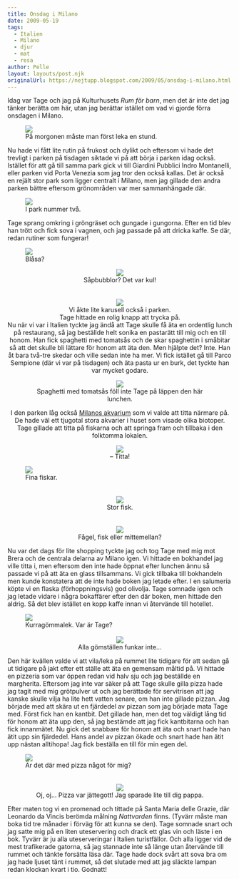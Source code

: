 ```yaml
---
title: Onsdag i Milano
date: 2009-05-19
tags: 
  - Italien
  - Milano
  - djur
  - mat
  - resa	
author: Pelle
layout: layouts/post.njk
originalUrl: https://nejtupp.blogspot.com/2009/05/onsdag-i-milano.html
---
```


Idag var Tage och jag på Kulturhusets <span style="font-style: italic;">Rum för barn</span>, men det är inte det jag tänker berätta om här, utan jag berättar istället om vad vi gjorde förra onsdagen i Milano.

<figure>
	<img src="../../../../img/_MG_3899_1024pix.jpg">
	<figcaption>På morgonen måste man först leka en stund.</figcaption>
</figure>Nu hade vi fått lite rutin på frukost och dylikt och eftersom vi hade det trevligt i parken på tisdagen siktade vi på att börja i parken idag också. Istället för att gå till samma park gick vi till Giardini  Pubblici Indro Montanelli, eller parken vid Porta Venezia som jag tror den också kallas. Det är också en rejält stor park som ligger centralt i Milano, men jag gillade den andra parken bättre eftersom grönområden var mer sammanhängade där.

<figure>
	<img src="../../../../img/_MG_3911_1024pix.jpg">
	<figcaption>I park nummer två.</figcaption>
</figure>Tage sprang omkring i gröngräset och gungade i gungorna. Efter en tid blev han trött och fick sova i vagnen, och jag passade på att dricka kaffe. Se där, redan rutiner som fungerar!

<figure>
	<img src="../../../../img/_MG_4039_1024pix.jpg">
	<figcaption>Blåsa?</figcaption>
</figure><div style="text-align: center;"><img src="../../../../img/_MG_4036_1024pix.jpg">
	<figcaption>Såpbubblor? Det var kul!</span></span><br><br></div><br><div style="text-align: center;"><img src="../../../../img/_MG_3983_1024pix.jpg">
	<figcaption>Vi åkte lite karusell också i parken.<br>Tage hittade en rolig knapp att trycka på.</figcaption>
</figure>Nu när vi var i Italien tyckte jag ändå att Tage skulle få äta en ordentlig lunch på restaurang, så jag beställde helt sonika en pastarätt till mig och en till honom. Han fick spaghetti med tomatsås och de skar spaghettin i småbitar så att det skulle bli lättare för honom att äta den. Men hjälpte det? Inte. Han åt bara två-tre skedar och ville sedan inte ha mer. Vi fick istället gå till Parco Sempione (där vi var på tisdagen) och äta pasta ur en burk, det tyckte han var mycket godare.

<figure>
	<img src="../../../../img/_MG_4058_1024pix.jpg">
	<figcaption>Spaghetti med tomatsås föll inte Tage på läppen den här lunchen.</figcaption>
</figure>I den parken låg också <a href="http://milan.arounder.com/acquario_di_milano/">Milanos akvarium</a> som vi valde att titta närmare på. De hade väl ett tjugotal stora akvarier i huset som visade olika biotoper. Tage gillade att titta på fiskarna och att springa fram och tillbaka i den folktomma lokalen.

<figure>
	<img src="../../../../img/_MG_4070_1024pix.jpg">
	<figcaption>– Titta!</span></span><br></div>

<figure>
	<img src="../../../../img/_MG_4087_1024pix.jpg">
	<figcaption>Fina fiskar.</span></span><br><br><br></div><div style="text-align: center;"><img src="../../../../img/_MG_4082_1024pix.jpg">
	<figcaption>Stor fisk.</span></span><br><br><br></div><div style="text-align: center;"><img src="../../../../img/_MG_4113_1024pix.jpg">
	<figcaption>Fågel, fisk eller mittemellan?</figcaption>
</figure>Nu var det dags för lite shopping tyckte jag och tog Tage med mig mot Brera och de centrala delarna av Milano igen. Vi hittade en bokhandel jag ville titta i, men eftersom den inte hade öppnat efter lunchen ännu så passade vi på att äta en glass tillsammans. Vi gick tillbaka till bokhandeln men kunde konstatera att de inte hade boken jag letade efter. I en salumeria köpte vi en flaska (förhoppningsvis) god olivolja. Tage somnade igen och jag letade vidare i några bokaffärer efter den där boken, men hittade den aldrig. Så det blev istället en kopp kaffe innan vi återvände till hotellet.

<figure>
	<img src="../../../../img/_MG_4138_1024pix.jpg">
	<figcaption>Kurragömmalek. Var är Tage?</span></span><br><br></div><div style="text-align: center;"><img src="../../../../img/_MG_4136_1024pix.jpg">
	<figcaption>Alla gömställen funkar inte...</figcaption>
</figure>Den här kvällen valde vi att vila/leka på rummet lite tidigare för att sedan gå ut tidigare på jakt efter ett ställe att äta en gemensam måltid på. Vi hittade en pizzeria som var öppen redan vid halv sju och jag beställde en margherita. Eftersom jag inte var säker på att Tage skulle gilla pizza hade jag tagit med mig grötpulver ut och jag berättade för servitrisen att jag kanske skulle vilja ha lite hett vatten senare, om han inte gillade pizzan. Jag började med att skära ut en fjärdedel av pizzan som jag började mata Tage med. Först fick han en kantbit. Det gillade han, men det tog väldigt lång tid för honom att äta upp den, så jag bestämde att jag fick kantbitarna och han fick innanmätet. Nu gick det snabbare för honom att äta och snart hade han ätit upp sin fjärdedel. Hans andel av pizzan ökade och snart hade han ätit upp nästan alltihopa! Jag fick beställa en till för min egen del.

<figure>
	<img src="../../../../img/_MG_4151_1024pix.jpg">
	<figcaption>Är det där med pizza något för mig?</span></span><br><br></div><br><div style="text-align: center;"><img src="../../../../img/_MG_4155_1024pix.jpg">
	<figcaption>Oj, oj... Pizza var jättegott! Jag sparade lite till dig pappa.</figcaption>
</figure>Efter maten tog vi en promenad och tittade på Santa Maria delle Grazie, där Leonardo da Vincis berömda målning <span style="font-style: italic;">Nattvarden</span> finns. (Tyvärr måste man boka tid tre månader i förväg för att kunna se den). Tage somnade snart och jag satte mig på en liten uteservering och drack ett glas vin och läste i en bok. Tyvärr är ju alla uteserveringar i Italien turistfällor. Och alla ligger vid de mest trafikerade gatorna, så jag stannade inte så länge utan återvände till rummet och tänkte forsätta läsa där. Tage hade dock svårt att sova bra om jag hade ljuset tänt i rummet, så det slutade med att jag släckte lampan redan klockan kvart i tio. Godnatt!
